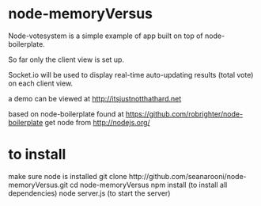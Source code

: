 <h1>node-memoryVersus</h1>

Node-votesystem is a simple example of app built on top of node-boilerplate. 

So far only the client view is set up. 

Socket.io will be used to display real-time auto-updating results (total vote) on each client view. 

a demo can be viewed at http://itsjustnotthathard.net

based on node-boilerplate
	found at https://github.com/robrighter/node-boilerplate
get node from http://nodejs.org/

<h1>to install</h1>
make sure node is installed
git clone http://github.com/seanarooni/node-memoryVersus.git
cd node-memoryVersus
npm install (to install all dependencies)
node server.js (to start the server)